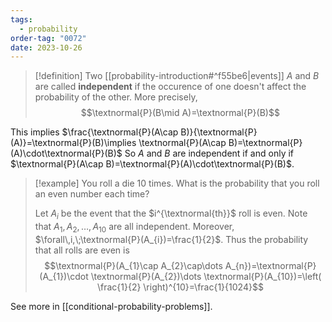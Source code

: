 ```yaml
---
tags:
  - probability
order-tag: "0072"
date: 2023-10-26
---
```

>[!definition]
>Two [[probability-introduction#^f55be6|events]] $A$ and $B$ are called **independent** if the occurence of one doesn't affect the probability of the other. 
>More precisely,
>$$\textnormal{P}(B\mid A)=\textnormal{P}(B)$$

This implies $\frac{\textnormal{P}(A\cap B)}{\textnormal{P}(A)}=\textnormal{P}(B)\implies \textnormal{P}(A\cap B)=\textnormal{P}(A)\cdot\textnormal{P}(B)$
So $A$ and $B$ are independent if and only if $\textnormal{P}(A\cap B)=\textnormal{P}(A)\cdot\textnormal{P}(B)$.

>[!example]
>You roll a die 10 times. What is the probability that you roll an even number each time?
>
>Let $A_{i}$ be the event that the $i^{\textnormal{th}}$ roll is even. Note that $A_{1},\,A_{2},\,\dots,\,A_{10}$ are all independent. Moreover, $\forall\,i,\;\textnormal{P}(A_{i})=\frac{1}{2}$.
>Thus the probability that all rolls are even is
>$$\textnormal{P}(A_{1}\cap A_{2}\cap\dots A_{n})=\textnormal{P}(A_{1})\cdot \textnormal{P}(A_{2})\dots \textnormal{P}(A_{10})=\left( \frac{1}{2} \right)^{10}=\frac{1}{1024}$$

See more in [[conditional-probability-problems]].
